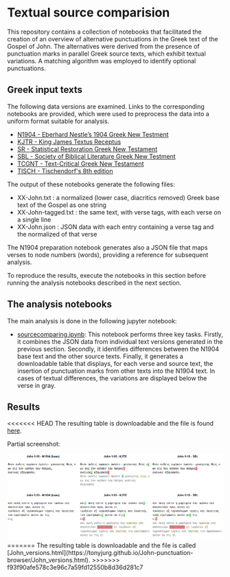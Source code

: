 # Textual source comparision

This repository contains a collection of notebooks that facilitated the creation of an overview of alternative punctuations in the Greek text of the Gospel of John. The alternatives were derived from the presence of punctuation marks in parallel Greek source texts, which exhibit textual variations. A matching algorithm was employed to identify optional punctuations.

## Greek input texts

The following data versions are examined. Links to the corresponding notebooks are provided, which were used to preprocess the data into a uniform format suitable for analysis.

- [N1904 - Eberhard Nestle’s 1904 Greek New Testment](N1904/prepare_N1904.ipynb)
- [KJTR - King James Textus Receptus](KJTR/prepare_KJTR.ipynb)
- [SR - Statistical Restoration Greek New Testament](SR/prepare_SR.ipynb)
- [SBL - Society of Biblical Literature Greek New Testment](SBL/prepare_SBL.ipynb)
- [TCGNT - Text-Critical Greek New Testament](TCGNT/prepare_TCGNT.ipynb)
- [TISCH - Tischendorf's 8th edition](TISCH/prepare_TISCH.ipynb)

The output of these notebooks generate the following files:

- XX-John.txt : a normalized (lower case, diacritics removed) Greek base text of the Gospel as one string
- XX-John-tagged.txt : the same text, with verse tags, with each verse on a single line
- XX-John.json : JSON data with each entry containing a verse tag and the normalized of that verse 

The N1904 preparation notebook generates also a JSON file that maps verses to node numbers (words), providing a reference for subsequent analysis.

To reproduce the results, execute the notebooks in this section before running the analysis notebooks described in the next section.

## The analysis notebooks

The main analysis is done in the following jupyter notebook:


- [sourcecomparing.ipynb](sourcecomparing.ipynb): This notebook performs three key tasks. Firstly, it combines the JSON data from individual text versions generated in the previous section. Secondly, it identifies differences between the N1904 base text and the other source texts. Finally, it generates a downloadable table that displays, for each verse and source text, the insertion of punctuation marks from other texts into the N1904 text. In cases of textual differences, the variations are displayed below the verse in gray.

## Results

<<<<<<< HEAD
The resulting table is downloadable and the file is found [here](John_versions.html).

Partial screenshot:

<img src="images/example.png">
=======
The resulting table is downloadable and the file is called [John_versions.html](https://tonyjurg.github.io/John-punctuation-browser/John_versions.html).
>>>>>>> f93f90afe578c3e96c7a59fd12550b8d36d281c7
